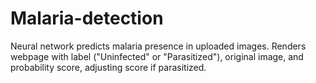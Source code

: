 # Malaria-detection
Neural network predicts malaria presence in uploaded images. Renders webpage with label ("Uninfected" or "Parasitized"), original image, and probability score, adjusting score if parasitized.
